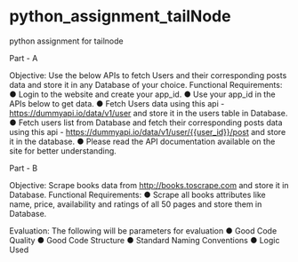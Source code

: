 # python_assignment_tailNode
python assignment for tailnode

Part - A

Objective: Use the below APIs to fetch Users and their corresponding posts data
and store it in any Database of your choice.
Functional Requirements:
● Login to the website and create your app_id.
● Use your app_id in the APIs below to get data.
● Fetch Users data using this api - https://dummyapi.io/data/v1/user and store it in the
users table in Database.
● Fetch users list from Database and fetch their corresponding posts data using this
api - https://dummyapi.io/data/v1/user/{{user_id}}/post and store it in the database.
● Please read the API documentation available on the site for better understanding.

Part - B

Objective: Scrape books data from http://books.toscrape.com and store it in
Database.
Functional Requirements:
● Scrape all books attributes like name, price, availability and ratings of all 50 pages
and store them in Database.

Evaluation:
The following will be parameters for evaluation
● Good Code Quality
● Good Code Structure
● Standard Naming Conventions
● Logic Used
